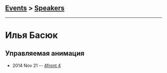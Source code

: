 ## [Events](../README.md) > [Speakers](../speakers.md)
---

# Илья Басюк

## Управляемая анимация
- 2014 Nov 21 -- [4front 4](https://youtu.be/abQ7mo1VHko)    
